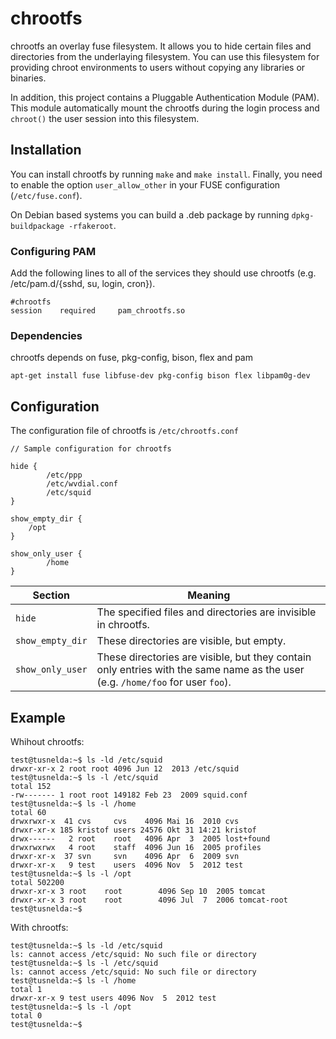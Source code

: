 chrootfs
========

chrootfs an overlay fuse filesystem. It allows you to hide certain 
files and directories from the underlaying filesystem. You can 
use this filesystem for providing chroot environments to users 
without copying any libraries or binaries. 

In addition, this project contains a Pluggable Authentication Module (PAM). This module automatically mount the chrootfs during the login process and `chroot()` the user session into this filesystem.

## Installation
You can install chrootfs by running `make` and `make install`. Finally, you need to enable the option `user_allow_other` in your FUSE configuration (`/etc/fuse.conf`). 

On Debian based systems you can build a .deb package by running `dpkg-buildpackage -rfakeroot`.

### Configuring PAM
Add the following lines to all of the services they should use chrootfs (e.g. /etc/pam.d/{sshd, su, login, cron}).

```
#chrootfs
session    required     pam_chrootfs.so
```

### Dependencies
chrootfs depends on fuse, pkg-config, bison, flex and pam

```
apt-get install fuse libfuse-dev pkg-config bison flex libpam0g-dev
```

## Configuration
The configuration file of chrootfs is `/etc/chrootfs.conf`
```
// Sample configuration for chrootfs

hide {
        /etc/ppp
        /etc/wvdial.conf
        /etc/squid
}

show_empty_dir {
	/opt
}

show_only_user {
        /home
}
```

| Section            | Meaning       |
| -------------------| ------------- |
| `hide`             | The specified files and directories are invisible in chrootfs.  |
| `show_empty_dir`   | These directories are visible, but empty.  |
| `show_only_user`   | These directories are visible, but they contain only entries with the same name as the user  (e.g. `/home/foo` for user `foo`).|

## Example 
Whihout chrootfs:
```
test@tusnelda:~$ ls -ld /etc/squid
drwxr-xr-x 2 root root 4096 Jun 12  2013 /etc/squid
test@tusnelda:~$ ls -l /etc/squid
total 152
-rw------- 1 root root 149182 Feb 23  2009 squid.conf
test@tusnelda:~$ ls -l /home
total 60
drwxrwxr-x  41 cvs     cvs    4096 Mai 16  2010 cvs
drwxr-xr-x 185 kristof users 24576 Okt 31 14:21 kristof
drwx------   2 root    root   4096 Apr  3  2005 lost+found
drwxrwxrwx   4 root    staff  4096 Jun 16  2005 profiles
drwxr-xr-x  37 svn     svn    4096 Apr  6  2009 svn
drwxr-xr-x   9 test    users  4096 Nov  5  2012 test
test@tusnelda:~$ ls -l /opt
total 502200
drwxr-xr-x 3 root    root        4096 Sep 10  2005 tomcat
drwxr-xr-x 3 root    root        4096 Jul  7  2006 tomcat-root
test@tusnelda:~$
```

With chrootfs:
```
test@tusnelda:~$ ls -ld /etc/squid
ls: cannot access /etc/squid: No such file or directory
test@tusnelda:~$ ls -l /etc/squid
ls: cannot access /etc/squid: No such file or directory
test@tusnelda:~$ ls -l /home
total 1
drwxr-xr-x 9 test users 4096 Nov  5  2012 test
test@tusnelda:~$ ls -l /opt
total 0 
test@tusnelda:~$
```
